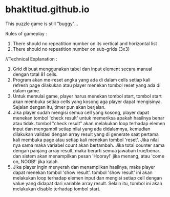 # bhaktitud.github.io

This puzzle game is still "buggy"...

Rules of gameplay :
1. There should no repeatition number on its vertical and horizontal list
2. There should no repeatition number on sub-grids (3x3)

//Technical Explanation :

1. Grid di buat menggunakan tabel dan input element secara manual dengan total 81 cells.
2. Program akan me-reset angka yang ada di dalam cells setiap kali refresh page dilakukan atau player menekan tombol reset yang ada di dalam game.
3. Untuk memulai game, player harus menekan tombol start, tombol start akan membuka setiap cells yang kosong aga player dapat mengisinya. Sejalan dengan itu, timer pun akan berjalan.
4. Jika player sudah mengisi semua cell yang kosong, player dapat menekan tombol 'check result' untuk memeriksa apakah hasilnya benar atau tidak. tombol "check result" akan melakukan loop terhadap elemen input dan mengambil setiap nilai yang ada didalamnya, kemudian dilakukan validasi dengan array result yang di generate saat pertama kali membuka page atau setiap kali menekan tombol 'reset'. Jika nilai nya sama maka variabel count akan bertambah. Jika total counter sama dengan panjang array result, maka berarti semua jawaban true/benar. dan sistem akan menampilkan pesan 'Hooray!' jika menang, atau 'come on, NOOB!' jika kalah.
5. Jika player ingin menyerah dan menampilkan hasilnya, maka player dapat menekan tombol 'show result'. tombol 'show result' ini akan melakukan loop terhadap elemen input dan mengisi setiap cell dengan value yang didapat dari variable array result. Selain itu, tombol ini akan melakukan disable terhadap tombol start.

